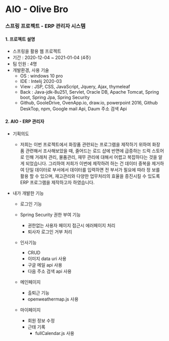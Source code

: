 # AIO - Olive Bro

### 스프링 프로젝트 - ERP 관리자 시스템

#### 1. 프로젝트 설명

- 스프링을 활용 웹 프로젝트
-   기간 : 2020-12-04 ~ 2021-01-04 (4주)
-   팀 인원 : 4명
-   개발환경, 사용 기술
    -   OS : windows 10 pro
    -   IDE : Intelij 2020-03
    -   View : JSP, CSS, JavaScript, Jquery, Ajax, thymeleaf
    -   Back : Java-jdk-8u251, Servlet, Oracle DB, Apache Tomcat, Spring boot, Spring Jpa, Spring Security
    -   Github, GooleDrive, OvenApp.io, draw.io, powerpoint 2016, Github DeskTop, npm, Google mail Api, Daum 주소 검색 Api

#### 2. AIO - ERP 관리자 

-   기획의도
    
    -   저희는 이번 프로젝트에서 화장품 관련되는 프로그램을 제작하기 위하여 화장품 관련해서 조사해보았을 때, 줄어드는 로드 샵에 반면에 급증하는 드럭 스토어로 인해 거래처 관리, 물품관리, 재무         관리에 대해서 어렵고 복잡하다는 것을 알게 되었습니다. 그리하여 저희가 이번에 제작하려 하는 건 데이터 중복을 제거하여 단일 데이터로 부서에서 데이터를 입력하면 전 부서가 필요에 따라 정         보를 활용 할 수 있으며, 재고관리와 다양한 업무처리의 효율을 증진시킬 수 있도록 ERP 프로그램을 제작하고자 하였습니다.
-   내가 개발한 기능
    -   로그인 기능
    -   Spring Security 권한 부여 기능
        - 권한없는 사용자 페이지 접근시 에러페이지 처리
        - 퇴사자 로그인 거부 처리
    -   인사기능
        - CRUD
        - 이미지 data uri 사용
        - 구글 메일 api 사용
        - 다음 주소 검색 api 사용
        
    -   메인페이지
        - 출퇴근 기능
        - openweathermap.js 사용
    -   마이페이지
        - 회원 정보 수정
        - 근태 기록
          - fullCalendar.js 사용
          

